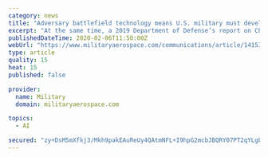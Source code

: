 ```yaml
---
category: news
title: "Adversary battlefield technology means U.S. military must develop new C4ISR, artificial intelligence (AI)"
excerpt: "At the same time, a 2019 Department of Defense’s report on China’s military and security developments found that country has prioritized military capabilities with disruptive potential, including hypersonic weapons, counter-space capabilities, artificial intelligence (AI), and C4ISR advanced robotics."
publishedDateTime: 2020-02-06T11:50:00Z
webUrl: "https://www.militaryaerospace.com/communications/article/14153969/c4isr-battlefield-technology-artificial-intelligence-ai"
type: article
quality: 15
heat: 15
published: false

provider:
  name: Military
  domain: militaryaerospace.com

topics:
  - AI

secured: "zy+DsM5mXfkj3/Mkh9pakEAuReUy4QAtmNFL+I9hpG2mcbJBQRY07PT2qYLgbU/6bA/nckvkc85cjjCTVGCDVjK8kDfv5VmO4GgNG8vdbwNENk6/ii1U7UkV0re6nK+IfvOdxXuha1JB/0zcnzfmxaVqLXklCi0vK8pkA6bv/OIFX2uqpvs/ECCCb3Tc/bOOjWRi6uHLZFapO7laIrXj61/KW/neGBqbUe/C3zX+5dKNnF9W9lVNTtVXH0XaXmm86coB8segdXYaX3yegUkFZY7fUbW9ZvX65pJGULw47rZGiY/E27ZcD+jvIEht/ni0ZECKjkJ17kpEdziF3jZv7VDU7W6aYNe0QcL4hJR2FMcyPVDt+6piStag7+qCcsUEPGmHFN131X6uW5mvBLo5tBk3WZWztSX60YTG6igz/GSzTqelaGsJsHG9SVh3/qZrgTYf7fW70tsopeaj0wnDW0aTfpsVgtTtZMkqpFgYI9g=;aiXVLtujiwTLetg4gf98iA=="
---
```



